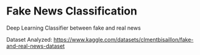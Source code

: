 # Fake News Classification
Deep Learning Classifier between fake and real news

Dataset Analyzed: https://www.kaggle.com/datasets/clmentbisaillon/fake-and-real-news-dataset